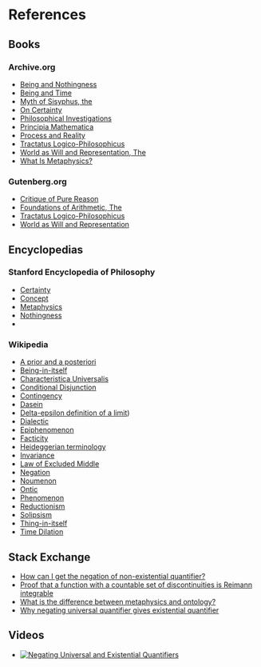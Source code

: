 # References
## Books
### Archive.org
- [Being and Nothingness](https://archive.org/details/beingnothingness0000unse)
- [Being and Time](https://archive.org/details/pdfy-6-meFnHxBTAbkLAv/page/n7/mode/2up)
- [Myth of Sisyphus, the](https://archive.org/details/mythofsisyphus0000unse/page/n5/mode/2up)
- [On Certainty](https://archive.org/details/oncertainty00witt)
- [Philosophical Investigations](https://archive.org/details/philosophicalinv0000witt/page/n3/mode/2up)
- [Principia Mathematica](https://archive.org/details/cu31924001575244)
- [Process and Reality](https://archive.org/details/processrealitygi00alfr)
- [Tractatus Logico-Philosophicus](https://archive.org/details/dli.ministry.23985)
- [World as Will and Representation, The](https://archive.org/details/worldaswillrepre01scho)
- [What Is Metaphysics?](https://archive.org/details/basicwritingsfro0000heid)
  
### Gutenberg.org
- [Critique of Pure Reason](https://www.gutenberg.org/ebooks/4280)
- [Foundations of Arithmetic, The](https://www.gutenberg.org/ebooks/48312)
- [Tractatus Logico-Philosophicus](https://www.gutenberg.org/ebooks/5740)
- [World as Will and Representation](https://www.gutenberg.org/ebooks/38427)
  

## Encyclopedias
### Stanford Encyclopedia of Philosophy
- [Certainty](https://plato.stanford.edu/entries/certainty/)
- [Concept](https://plato.stanford.edu/entries/concepts/)
- [Metaphysics](https://plato.stanford.edu/entries/metaphysics/)
- [Nothingness](https://plato.stanford.edu/entries/nothingness/)
- 
### Wikipedia
- [A prior and a posteriori](https://en.wikipedia.org/wiki/A_priori_and_a_posteriori)
- [Being-in-itself](https://en.wikipedia.org/wiki/Being_in_itself)
- [Characteristica Universalis](https://en.wikipedia.org/wiki/Characteristica_universalis)
- [Conditional Disjunction](https://en.wikipedia.org/wiki/Conditional_disjunction)
- [Contingency](https://en.wikipedia.org/wiki/Contingency_(philosophy))
- [Dasein](https://en.wikipedia.org/wiki/Dasein)
- [Delta-epsilon definition of a limit](https://en.wikipedia.org/wiki/Continuous_function#Weierstrass_and_Jordan_definitions_(epsilon–delta)_of_continuous_functions))
- [Dialectic](https://en.wikipedia.org/wiki/Dialectic)
- [Epiphenomenon](https://en.wikipedia.org/wiki/Epiphenomenon)
- [Facticity](https://en.wikipedia.org/wiki/Facticity)
- [Heideggerian terminology](https://en.wikipedia.org/wiki/Heideggerian_terminology)
- [Invariance](https://en.wikipedia.org/wiki/Invariant_(mathematics))
- [Law of Excluded Middle](https://en.wikipedia.org/wiki/Law_of_excluded_middle)
- [Negation](https://en.wikipedia.org/wiki/Negation)
- [Noumenon](https://en.wikipedia.org/wiki/Noumenon)
- [Ontic](https://en.wikipedia.org/wiki/Ontic)
- [Phenomenon](https://en.wikipedia.org/wiki/Phenomenology_(philosophy))
- [Reductionism](https://en.wikipedia.org/wiki/Reductionism)
- [Solipsism](https://en.wikipedia.org/wiki/Solipsism)
- [Thing-in-itself](https://en.wikipedia.org/wiki/Thing-in-itself)
- [Time Dilation](https://en.wikipedia.org/wiki/Time_dilation)

## Stack Exchange
- [How can I get the negation of non-existential quantifier?](https://math.stackexchange.com/questions/228285/how-can-i-get-the-negation-of-exists-unique-existential-quantification)
- [Proof that a function with a countable set of discontinuities is Reimann integrable](https://math.stackexchange.com/questions/263189/proof-that-a-function-with-a-countable-set-of-discontinuities-is-riemann-integra)
- [What is the difference between metaphysics and ontology?](https://philosophy.stackexchange.com/questions/1534/what-is-the-difference-between-metaphysics-and-ontology)
- [Why negating universal quantifier gives existential quantifier](https://math.stackexchange.com/questions/657931/why-negating-universal-quantifier-gives-existential-quantifier)

## Videos
- [![Negating Universal and Existential Quantifiers](http://img.youtube.com/vi/q1rKFGSiZE8/0.jpg)](http://www.youtube.com/watch?v=q1rKFGSiZE8)
